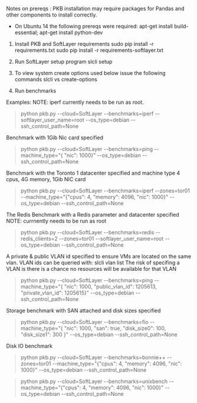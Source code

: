 
Notes on prereqs    :
PKB installation may require packages for Pandas and other components to install correctly.  
- On Ubuntu 14 the following prereqs were required:  apt-get install build-essential; apt-get install python-dev

1) Install PKB and SoftLayer requirements
	sudo pip install -r requirements.txt
	sudo pip install -r requirements-softlayer.txt
	
2) Run SoftLayer setup program
	slcli setup

3) To view system create options used below issue the following commands
   slcli vs create-options
   
3) Run benchmarks

Examples:
NOTE: iperf currently needs to be run as root.  
>python pkb.py --cloud=SoftLayer --benchmarks=iperf --softlayer_user_name=root --os_type=debian --ssh_control_path=None

Benchmark with 1Gib Nic card specified
>python pkb.py --cloud=SoftLayer --benchmarks=ping  --machine_type="{ \"nic\": 1000}" --os_type=debian --ssh_control_path=None

Benchmark with the Toronto 1 datacenter specified and machine type 4 cpus, 4G memory,  1Gib NIC card
>python pkb.py --cloud=SoftLayer --benchmarks=iperf --zones=tor01 --machine_type="{\"cpus\": 4, \"memory\": 4096, \"nic\": 1000}" --os_type=debian --ssh_control_path=None

The Redis Benchmark with a Redis parameter and datacenter specified 
NOTE: currnently needs to be run as root
>python pkb.py --cloud=SoftLayer --benchmarks=redis --redis_clients=2  --zones=tor01 --softlayer_user_name=root --os_type=debian --ssh_control_path=None

A private & public VLAN id specified to ensure VMs are located on the same vlan. 
VLAN ids can be queried with: slcli vlan list
The risk of specifing a VLAN is there is a chance no resources will be available for that VLAN 
>python pkb.py --cloud=SoftLayer --benchmarks=ping  --machine_type="{ \"nic\": 1000, \"public_vlan_id\": 1205613, \"private_vlan_id\": 1205615}" --os_type=debian --ssh_control_path=None

Storage benchmark with SAN attached and disk sizes specified
>python pkb.py --cloud=SoftLayer --benchmarks=fio  --machine_type="{ \"nic\": 1000, \"san\": true, \"disk_size0\": 100, \"disk_size1\": 300 }" --os_type=debian --ssh_control_path=None

Disk IO benchmark
>python pkb.py --cloud=SoftLayer --benchmarks=bonnie++ --zones=tor01 --machine_type="{\"cpus\": 4, \"memory\": 4096, \"nic\": 1000}" --os_type=debian --ssh_control_path=None


>python pkb.py --cloud=SoftLayer --benchmarks=unixbench --machine_type="{\"cpus\": 4, \"memory\": 4096, \"nic\": 1000}" --os_type=debian --ssh_control_path=None

